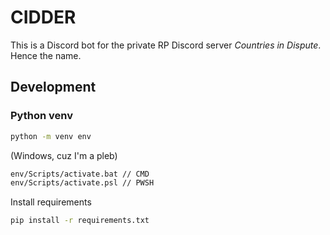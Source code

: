 # CIDDER

This is a Discord bot for the private RP Discord server _Countries in Dispute_. Hence the name.

## Development

### Python venv

```bash
python -m venv env
```

(Windows, cuz I'm a pleb)

```bash
env/Scripts/activate.bat // CMD
env/Scripts/activate.psl // PWSH
```

Install requirements

```bash
pip install -r requirements.txt
```
